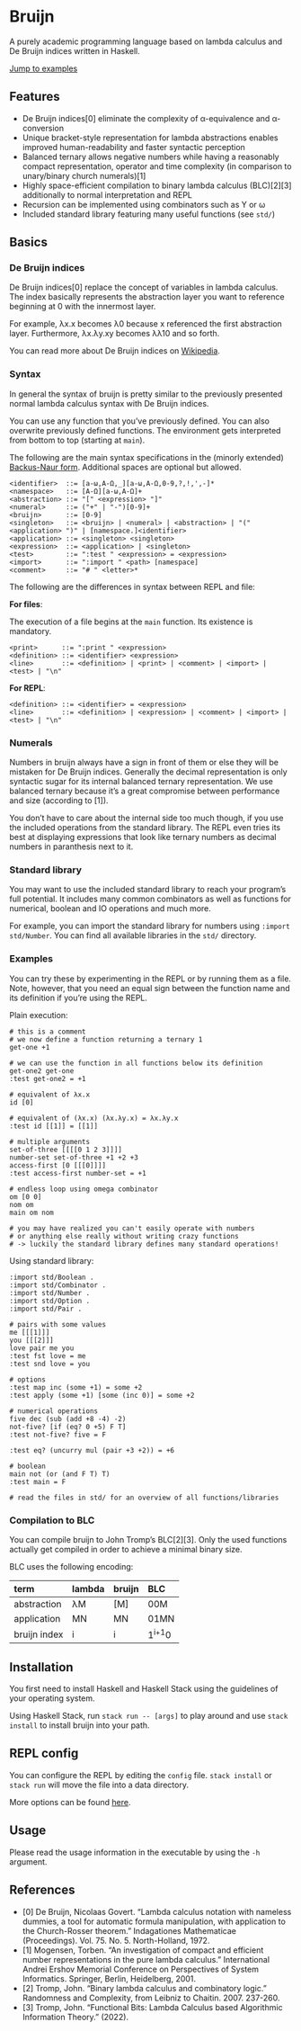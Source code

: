 # Bruijn

A purely academic programming language based on lambda calculus and De
Bruijn indices written in Haskell.

[Jump to examples](#Examples)

## Features

-   De Bruijn indices\[0\] eliminate the complexity of α-equivalence and
    α-conversion
-   Unique bracket-style representation for lambda abstractions enables
    improved human-readability and faster syntactic perception
-   Balanced ternary allows negative numbers while having a reasonably
    compact representation, operator and time complexity (in comparison
    to unary/binary church numerals)\[1\]
-   Highly space-efficient compilation to binary lambda calculus
    (BLC)\[2\]\[3\] additionally to normal interpretation and REPL
-   Recursion can be implemented using combinators such as Y or ω
-   Included standard library featuring many useful functions (see
    `std/`)

## Basics

### De Bruijn indices

De Bruijn indices\[0\] replace the concept of variables in lambda
calculus. The index basically represents the abstraction layer you want
to reference beginning at 0 with the innermost layer.

For example, λx.x becomes λ0 because x referenced the first abstraction
layer. Furthermore, λx.λy.xy becomes λλ10 and so forth.

You can read more about De Bruijn indices on
[Wikipedia](https://en.wikipedia.org/wiki/De_Bruijn_index).

### Syntax

In general the syntax of bruijn is pretty similar to the previously
presented normal lambda calculus syntax with De Bruijn indices.

You can use any function that you’ve previously defined. You can also
overwrite previously defined functions. The environment gets interpreted
from bottom to top (starting at `main`).

The following are the main syntax specifications in the (minorly
extended) [Backus-Naur
form](https://en.wikipedia.org/wiki/Backus%E2%80%93Naur_form).
Additional spaces are optional but allowed.

    <identifier>  ::= [a-ω,A-Ω,_][a-ω,A-Ω,0-9,?,!,',-]*
    <namespace>   ::= [A-Ω][a-ω,A-Ω]+
    <abstraction> ::= "[" <expression> "]"
    <numeral>     ::= ("+" | "-")[0-9]+
    <bruijn>      ::= [0-9]
    <singleton>   ::= <bruijn> | <numeral> | <abstraction> | "(" <application> ")" | [namespace.]<identifier>
    <application> ::= <singleton> <singleton>
    <expression>  ::= <application> | <singleton>
    <test>        ::= ":test " <expression> = <expression>
    <import>      ::= ":import " <path> [namespace]
    <comment>     ::= "# " <letter>*

The following are the differences in syntax between REPL and file:

**For files**:

The execution of a file begins at the `main` function. Its existence is
mandatory.

    <print>      ::= ":print " <expression>
    <definition> ::= <identifier> <expression>
    <line>       ::= <definition> | <print> | <comment> | <import> | <test> | "\n"

**For REPL**:

    <definition> ::= <identifier> = <expression>
    <line>       ::= <definition> | <expression> | <comment> | <import> | <test> | "\n"

### Numerals

Numbers in bruijn always have a sign in front of them or else they will
be mistaken for De Bruijn indices. Generally the decimal representation
is only syntactic sugar for its internal balanced ternary
representation. We use balanced ternary because it’s a great compromise
between performance and size (according to \[1\]).

You don’t have to care about the internal side too much though, if you
use the included operations from the standard library. The REPL even
tries its best at displaying expressions that look like ternary numbers
as decimal numbers in paranthesis next to it.

### Standard library

You may want to use the included standard library to reach your
program’s full potential. It includes many common combinators as well as
functions for numerical, boolean and IO operations and much more.

For example, you can import the standard library for numbers using
`:import std/Number`. You can find all available libraries in the `std/`
directory.

### Examples

You can try these by experimenting in the REPL or by running them as a
file. Note, however, that you need an equal sign between the function
name and its definition if you’re using the REPL.

Plain execution:

    # this is a comment
    # we now define a function returning a ternary 1
    get-one +1

    # we can use the function in all functions below its definition
    get-one2 get-one
    :test get-one2 = +1

    # equivalent of λx.x
    id [0]

    # equivalent of (λx.x) (λx.λy.x) = λx.λy.x
    :test id [[1]] = [[1]]

    # multiple arguments
    set-of-three [[[[0 1 2 3]]]]
    number-set set-of-three +1 +2 +3
    access-first [0 [[[0]]]]
    :test access-first number-set = +1

    # endless loop using omega combinator
    om [0 0]
    nom om
    main om nom

    # you may have realized you can't easily operate with numbers
    # or anything else really without writing crazy functions
    # -> luckily the standard library defines many standard operations!

Using standard library:

    :import std/Boolean .
    :import std/Combinator .
    :import std/Number .
    :import std/Option .
    :import std/Pair .

    # pairs with some values
    me [[[1]]]
    you [[[2]]]
    love pair me you
    :test fst love = me
    :test snd love = you

    # options
    :test map inc (some +1) = some +2
    :test apply (some +1) [some (inc 0)] = some +2

    # numerical operations
    five dec (sub (add +8 -4) -2)
    not-five? [if (eq? 0 +5) F T]
    :test not-five? five = F

    :test eq? (uncurry mul (pair +3 +2)) = +6

    # boolean
    main not (or (and F T) T)
    :test main = F

    # read the files in std/ for an overview of all functions/libraries

### Compilation to BLC

You can compile bruijn to John Tromp’s BLC\[2\]\[3\]. Only the used
functions actually get compiled in order to achieve a minimal binary
size.

BLC uses the following encoding:

| term         | lambda | bruijn | BLC              |
|:-------------|:-------|:-------|:-----------------|
| abstraction  | λM     | \[M\]  | 00M              |
| application  | MN     | MN     | 01MN             |
| bruijn index | i      | i      | 1<sup>i+1</sup>0 |

## Installation

You first need to install Haskell and Haskell Stack using the guidelines
of your operating system.

Using Haskell Stack, run `stack run -- [args]` to play around and use
`stack install` to install bruijn into your path.

## REPL config

You can configure the REPL by editing the `config` file. `stack install`
or `stack run` will move the file into a data directory.

More options can be found
[here](https://github.com/judah/haskeline/wiki/UserPreferences).

## Usage

Please read the usage information in the executable by using the `-h`
argument.

## References

-   \[0\] De Bruijn, Nicolaas Govert. “Lambda calculus notation with
    nameless dummies, a tool for automatic formula manipulation, with
    application to the Church-Rosser theorem.” Indagationes Mathematicae
    (Proceedings). Vol. 75. No. 5. North-Holland, 1972.
-   \[1\] Mogensen, Torben. “An investigation of compact and efficient
    number representations in the pure lambda calculus.” International
    Andrei Ershov Memorial Conference on Perspectives of System
    Informatics. Springer, Berlin, Heidelberg, 2001.
-   \[2\] Tromp, John. “Binary lambda calculus and combinatory logic.”
    Randomness and Complexity, from Leibniz to Chaitin. 2007. 237-260.
-   \[3\] Tromp, John. “Functional Bits: Lambda Calculus based
    Algorithmic Information Theory.” (2022).
